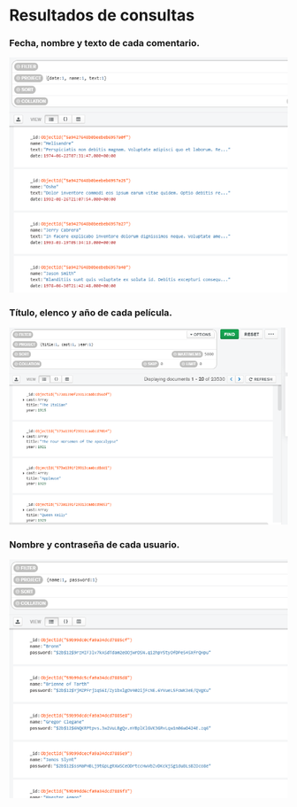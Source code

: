 # Resultados de consultas

### Fecha, nombre y texto de cada comentario.
![imagen](imagenes/Consulta1.PNG)

### Título, elenco y año de cada película.
![imagen](imagenes/Consulta2.PNG)

### Nombre y contraseña de cada usuario.
![imagen](imagenes/Consulta3.PNG)